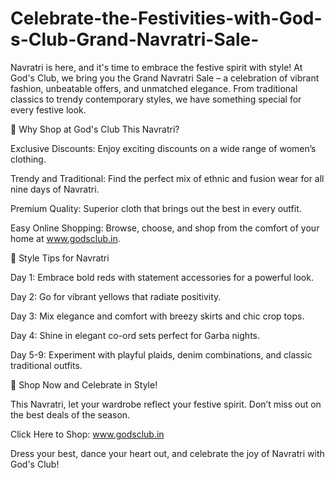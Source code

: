 # Celebrate-the-Festivities-with-God-s-Club-Grand-Navratri-Sale-

Navratri is here, and it's time to embrace the festive spirit with style! At God's Club, we bring you the Grand Navratri Sale – a celebration of vibrant fashion, unbeatable offers, and unmatched elegance. From traditional classics to trendy contemporary styles, we have something special for every festive look.

🌟 Why Shop at God's Club This Navratri?

Exclusive Discounts: Enjoy exciting discounts on a wide range of women’s clothing.

Trendy and Traditional: Find the perfect mix of ethnic and fusion wear for all nine days of Navratri.

Premium Quality: Superior cloth that brings out the best in every outfit.

Easy Online Shopping: Browse, choose, and shop from the comfort of your home at www.godsclub.in.

🌸 Style Tips for Navratri

Day 1: Embrace bold reds with statement accessories for a powerful look.

Day 2: Go for vibrant yellows that radiate positivity.

Day 3: Mix elegance and comfort with breezy skirts and chic crop tops.

Day 4: Shine in elegant co-ord sets perfect for Garba nights.

Day 5-9: Experiment with playful plaids, denim combinations, and classic traditional outfits.

🎉 Shop Now and Celebrate in Style!

This Navratri, let your wardrobe reflect your festive spirit. Don’t miss out on the best deals of the season.

Click Here to Shop: www.godsclub.in

Dress your best, dance your heart out, and celebrate the joy of Navratri with God's Club!

